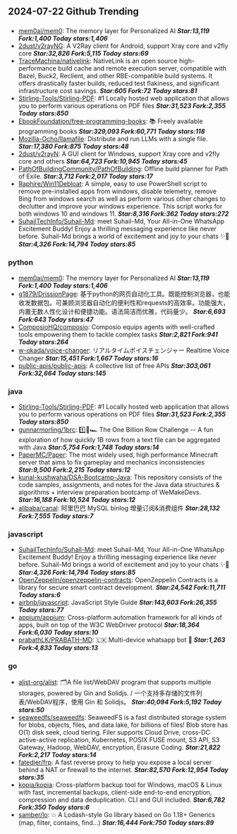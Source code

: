 ## 2024-07-22 Github Trending

### 
* [mem0ai/mem0](https://github.com/mem0ai/mem0): The memory layer for Personalized AI ***Star:13,119 Fork:1,400 Today stars:1,406***
* [2dust/v2rayNG](https://github.com/2dust/v2rayNG): A V2Ray client for Android, support Xray core and v2fly core ***Star:32,826 Fork:5,115 Today stars:69***
* [TraceMachina/nativelink](https://github.com/TraceMachina/nativelink): NativeLink is an open source high-performance build cache and remote execution server, compatible with Bazel, Buck2, Reclient, and other RBE-compatible build systems. It offers drastically faster builds, reduced test flakiness, and significant infrastructure cost savings. ***Star:605 Fork:72 Today stars:81***
* [Stirling-Tools/Stirling-PDF](https://github.com/Stirling-Tools/Stirling-PDF): #1 Locally hosted web application that allows you to perform various operations on PDF files ***Star:31,523 Fork:2,355 Today stars:850***
* [EbookFoundation/free-programming-books](https://github.com/EbookFoundation/free-programming-books): 📚 Freely available programming books ***Star:329,093 Fork:60,771 Today stars:118***
* [Mozilla-Ocho/llamafile](https://github.com/Mozilla-Ocho/llamafile): Distribute and run LLMs with a single file. ***Star:17,380 Fork:875 Today stars:48***
* [2dust/v2rayN](https://github.com/2dust/v2rayN): A GUI client for Windows, support Xray core and v2fly core and others ***Star:64,723 Fork:10,945 Today stars:45***
* [PathOfBuildingCommunity/PathOfBuilding](https://github.com/PathOfBuildingCommunity/PathOfBuilding): Offline build planner for Path of Exile. ***Star:3,712 Fork:2,017 Today stars:17***
* [Raphire/Win11Debloat](https://github.com/Raphire/Win11Debloat): A simple, easy to use PowerShell script to remove pre-installed apps from windows, disable telemetry, remove Bing from windows search as well as perform various other changes to declutter and improve your windows experience. This script works for both windows 10 and windows 11. ***Star:8,316 Fork:362 Today stars:272***
* [SuhailTechInfo/Suhail-Md](https://github.com/SuhailTechInfo/Suhail-Md): meet Suhail-Md, Your All-in-One WhatsApp Excitement Buddy! Enjoy a thrilling messaging experience like never before. Suhail-Md brings a world of excitement and joy to your chats ✨🤖 ***Star:4,326 Fork:14,794 Today stars:85***

### python
* [mem0ai/mem0](https://github.com/mem0ai/mem0): The memory layer for Personalized AI ***Star:13,119 Fork:1,400 Today stars:1,406***
* [g1879/DrissionPage](https://github.com/g1879/DrissionPage): 基于python的网页自动化工具。既能控制浏览器，也能收发数据包。可兼顾浏览器自动化的便利性和requests的高效率。功能强大，内置无数人性化设计和便捷功能。语法简洁而优雅，代码量少。 ***Star:6,693 Fork:643 Today stars:47***
* [ComposioHQ/composio](https://github.com/ComposioHQ/composio): Composio equips agents with well-crafted tools empowering them to tackle complex tasks ***Star:2,821 Fork:941 Today stars:264***
* [w-okada/voice-changer](https://github.com/w-okada/voice-changer): リアルタイムボイスチェンジャー Realtime Voice Changer ***Star:15,451 Fork:1,667 Today stars:16***
* [public-apis/public-apis](https://github.com/public-apis/public-apis): A collective list of free APIs ***Star:303,061 Fork:32,664 Today stars:145***

### java
* [Stirling-Tools/Stirling-PDF](https://github.com/Stirling-Tools/Stirling-PDF): #1 Locally hosted web application that allows you to perform various operations on PDF files ***Star:31,523 Fork:2,355 Today stars:850***
* [gunnarmorling/1brc](https://github.com/gunnarmorling/1brc): 1️⃣🐝🏎️ The One Billion Row Challenge -- A fun exploration of how quickly 1B rows from a text file can be aggregated with Java ***Star:5,754 Fork:1,748 Today stars:14***
* [PaperMC/Paper](https://github.com/PaperMC/Paper): The most widely used, high performance Minecraft server that aims to fix gameplay and mechanics inconsistencies ***Star:9,500 Fork:2,215 Today stars:12***
* [kunal-kushwaha/DSA-Bootcamp-Java](https://github.com/kunal-kushwaha/DSA-Bootcamp-Java): This repository consists of the code samples, assignments, and notes for the Java data structures & algorithms + interview preparation bootcamp of WeMakeDevs. ***Star:16,188 Fork:10,524 Today stars:12***
* [alibaba/canal](https://github.com/alibaba/canal): 阿里巴巴 MySQL binlog 增量订阅&消费组件 ***Star:28,132 Fork:7,555 Today stars:7***

### javascript
* [SuhailTechInfo/Suhail-Md](https://github.com/SuhailTechInfo/Suhail-Md): meet Suhail-Md, Your All-in-One WhatsApp Excitement Buddy! Enjoy a thrilling messaging experience like never before. Suhail-Md brings a world of excitement and joy to your chats ✨🤖 ***Star:4,326 Fork:14,794 Today stars:85***
* [OpenZeppelin/openzeppelin-contracts](https://github.com/OpenZeppelin/openzeppelin-contracts): OpenZeppelin Contracts is a library for secure smart contract development. ***Star:24,542 Fork:11,711 Today stars:6***
* [airbnb/javascript](https://github.com/airbnb/javascript): JavaScript Style Guide ***Star:143,603 Fork:26,355 Today stars:77***
* [appium/appium](https://github.com/appium/appium): Cross-platform automation framework for all kinds of apps, built on top of the W3C WebDriver protocol ***Star:18,364 Fork:6,030 Today stars:10***
* [prabathLK/PRABATH-MD](https://github.com/prabathLK/PRABATH-MD): 🇱🇰 Multi-device whatsapp bot 🎉 ***Star:1,263 Fork:4,833 Today stars:13***

### go
* [alist-org/alist](https://github.com/alist-org/alist): 🗂️A file list/WebDAV program that supports multiple storages, powered by Gin and Solidjs. / 一个支持多存储的文件列表/WebDAV程序，使用 Gin 和 Solidjs。 ***Star:40,094 Fork:5,192 Today stars:50***
* [seaweedfs/seaweedfs](https://github.com/seaweedfs/seaweedfs): SeaweedFS is a fast distributed storage system for blobs, objects, files, and data lake, for billions of files! Blob store has O(1) disk seek, cloud tiering. Filer supports Cloud Drive, cross-DC active-active replication, Kubernetes, POSIX FUSE mount, S3 API, S3 Gateway, Hadoop, WebDAV, encryption, Erasure Coding. ***Star:21,822 Fork:2,217 Today stars:14***
* [fatedier/frp](https://github.com/fatedier/frp): A fast reverse proxy to help you expose a local server behind a NAT or firewall to the internet. ***Star:82,570 Fork:12,954 Today stars:35***
* [kopia/kopia](https://github.com/kopia/kopia): Cross-platform backup tool for Windows, macOS & Linux with fast, incremental backups, client-side end-to-end encryption, compression and data deduplication. CLI and GUI included. ***Star:6,782 Fork:350 Today stars:6***
* [samber/lo](https://github.com/samber/lo): 💥 A Lodash-style Go library based on Go 1.18+ Generics (map, filter, contains, find...) ***Star:16,444 Fork:750 Today stars:89***
